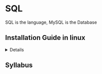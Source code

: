 # SQL

SQL is the language, MySQL is the Database

## Installation Guide in linux

<details>
<sumamry>Cmds to install MariaDB</summary>

In Arch linux, there is no direct cmd to install MySQL,
instead we use MariaDB

```
# Install MariaDB
sudo pacman -S mariadb mariadb-clients

# Initialize the MariaDB data directory
sudo mariadb-install-db --user=mysql --basedir=/usr --datadir=/var/lib/mysql

# Start and enable the MariaDB service
sudo systemctl enable mariadb
sudo systemctl start mariadb

# Secure the installation
sudo mysql_secure_installation

# Run mariadb-upgrade to update system tables
sudo mariadb-upgrade

# Verify the installation
sudo mariadb -u root

# Run MariaDB in terminal
mariadb

# Exit the terminal type:
EXIT
```

</details>

## Syllabus
